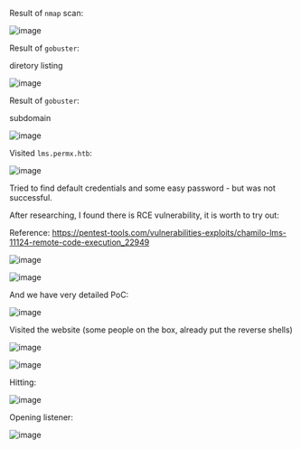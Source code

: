 Result of `nmap` scan:

![image](https://github.com/user-attachments/assets/94230a51-1a0e-445d-a5fa-8309c3aca4d8)

Result of `gobuster`:

  diretory listing

![image](https://github.com/user-attachments/assets/821f6edc-c7c0-44a7-833b-46f26840388c)

Result of `gobuster`:

  subdomain

![image](https://github.com/user-attachments/assets/b7d2933a-8ba3-4748-bf8a-2cd8823221f4)

Visited `lms.permx.htb`:

![image](https://github.com/user-attachments/assets/d78192be-9ea2-4b20-aee6-6c848c9e9b10)

Tried to find default credentials and some easy password - but was not successful.

After researching, I found there is RCE vulnerability, it is worth to try out:

Reference: https://pentest-tools.com/vulnerabilities-exploits/chamilo-lms-11124-remote-code-execution_22949

![image](https://github.com/user-attachments/assets/ec53cd3a-0864-4fb6-8c82-6cd7201ac266)

![image](https://github.com/user-attachments/assets/a53e40d5-2383-497e-9c2b-9851a80bc42e)

And we have very detailed PoC:

![image](https://github.com/user-attachments/assets/e14e57c6-ca72-4404-aace-d0d9e8dd85bd)

Visited the website (some people on the box, already put the reverse shells)

![image](https://github.com/user-attachments/assets/15aadc10-0a3e-4d25-b86d-b2413a74cbd4)

![image](https://github.com/user-attachments/assets/a68add71-bfc4-48e2-9ec7-ebd85f1768c3)

Hitting:

![image](https://github.com/user-attachments/assets/f3f10a2e-2b27-4d1f-a8a2-b9a27ff71ca3)

Opening listener:

![image](https://github.com/user-attachments/assets/c220ff3d-dd51-4e8c-98ef-bc421e6ddd3f)






